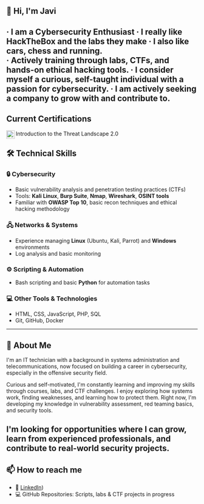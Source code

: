 ## 👋 Hi, I'm Javi

· I am a Cybersecurity Enthusiast
· I really like HackTheBox and the labs they make
· I also like cars, chess and running.  
· Actively training through labs, CTFs, and hands-on ethical hacking tools.
· I consider myself a curious, self-taught individual with a passion for cybersecurity.
· I am actively seeking a company to grow with and contribute to.
---
## Current Certifications

<a>Introduction to the Threat Landscape 2.0</a>
<a href="https://www.credly.com/badges/e3b61bd3-5cc6-4ef9-a192-27eac9f07afd/public_url">
  <img align="left" alt="Fortinet" width="22px" src="https://github.co/main/icons/fortinet-color.svg" />
</a>




## 🛠️ Technical Skills

### 🔒 Cybersecurity
- Basic vulnerability analysis and penetration testing practices (CTFs)
- Tools: **Kali Linux**, **Burp Suite**, **Nmap**, **Wireshark**, **OSINT tools**
- Familiar with **OWASP Top 10**, basic recon techniques and ethical hacking methodology

### 🖧 Networks & Systems
- Experience managing **Linux** (Ubuntu, Kali, Parrot) and **Windows** environments
- Log analysis and basic monitoring

### ⚙️ Scripting & Automation
- Bash scripting and basic **Python** for automation tasks

### 💻 Other Tools & Technologies
- HTML, CSS, JavaScript, PHP, SQL
- Git, GitHub, Docker

---

## 🚀 About Me

I'm an IT technician with a background in systems administration and telecommunications, now focused on building a career in cybersecurity, especially in the offensive security field.

Curious and self-motivated, I'm constantly learning and improving my skills through courses, labs, and CTF challenges. I enjoy exploring how systems work, finding weaknesses, and learning how to protect them. Right now, I'm developing my knowledge in vulnerability assessment, red teaming basics, and security tools.

I'm looking for opportunities where I can grow, learn from experienced professionals, and contribute to real-world security projects.
---

## 📫 How to reach me

- 🔗 [LinkedIn](https://www.linkedin.com/in/javier-rueda-arjona-77604a2b5/))
- 💻 GitHub Repositories: Scripts, labs & CTF projects in progress

